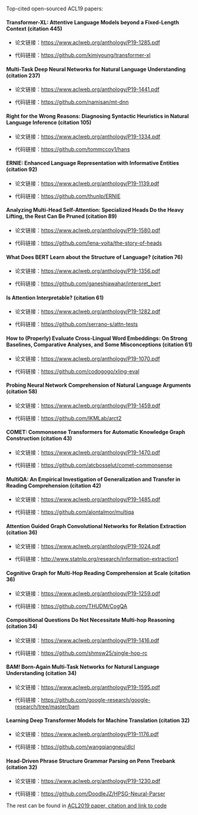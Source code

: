 
Top-cited open-sourced ACL19 papers:
#### Transformer-XL: Attentive Language Models beyond a Fixed-Length Context (citation 445)

+ 论文链接：https://www.aclweb.org/anthology/P19-1285.pdf

+ 代码链接：https://github.com/kimiyoung/transformer-xl

#### Multi-Task Deep Neural Networks for Natural Language Understanding (citation 237)

+ 论文链接：https://www.aclweb.org/anthology/P19-1441.pdf

+ 代码链接：https://github.com/namisan/mt-dnn

#### Right for the Wrong Reasons: Diagnosing Syntactic Heuristics in Natural Language Inference (citation 105)

+ 论文链接：https://www.aclweb.org/anthology/P19-1334.pdf

+ 代码链接：https://github.com/tommccoy1/hans

#### ERNIE: Enhanced Language Representation with Informative Entities (citation 92)

+ 论文链接：https://www.aclweb.org/anthology/P19-1139.pdf

+ 代码链接：https://github.com/thunlp/ERNIE

#### Analyzing Multi-Head Self-Attention: Specialized Heads Do the Heavy Lifting, the Rest Can Be Pruned (citation 89)

+ 论文链接：https://www.aclweb.org/anthology/P19-1580.pdf

+ 代码链接：https://github.com/lena-voita/the-story-of-heads

#### What Does BERT Learn about the Structure of Language? (citation 76)

+ 论文链接：https://www.aclweb.org/anthology/P19-1356.pdf

+ 代码链接：https://github.com/ganeshjawahar/interpret_bert

#### Is Attention Interpretable? (citation 61)

+ 论文链接：https://www.aclweb.org/anthology/P19-1282.pdf

+ 代码链接：https://github.com/serrano-s/attn-tests


#### How to (Properly) Evaluate Cross-Lingual Word Embeddings: On Strong Baselines, Comparative Analyses, and Some Misconceptions (citation 61)

+ 论文链接：https://www.aclweb.org/anthology/P19-1070.pdf

+ 代码链接：https://github.com/codogogo/xling-eval

#### Probing Neural Network Comprehension of Natural Language Arguments (citation 58)

+ 论文链接：https://www.aclweb.org/anthology/P19-1459.pdf

+ 代码链接：https://github.com/IKMLab/arct2

#### COMET: Commonsense Transformers for Automatic Knowledge Graph Construction (citation 43)

+ 论文链接：https://www.aclweb.org/anthology/P19-1470.pdf

+ 代码链接：https://github.com/atcbosselut/comet-commonsense

#### MultiQA: An Empirical Investigation of Generalization and Transfer in Reading Comprehension (citation 42)

+ 论文链接：https://www.aclweb.org/anthology/P19-1485.pdf

+ 代码链接：https://github.com/alontalmor/multiqa

#### Attention Guided Graph Convolutional Networks for Relation Extraction (citation 36)

- 论文链接：https://www.aclweb.org/anthology/P19-1024.pdf

- 代码链接：http://www.statnlp.org/research/information-extraction1

#### Cognitive Graph for Multi-Hop Reading Comprehension at Scale (citation 36)

+ 论文链接：https://www.aclweb.org/anthology/P19-1259.pdf

+ 代码链接：https://github.com/THUDM/CogQA

#### Compositional Questions Do Not Necessitate Multi-hop Reasoning (citation 34)

+ 论文链接：https://www.aclweb.org/anthology/P19-1416.pdf

+ 代码链接：https://github.com/shmsw25/single-hop-rc

#### BAM! Born-Again Multi-Task Networks for Natural Language Understanding (citation 34)

+ 论文链接：https://www.aclweb.org/anthology/P19-1595.pdf

+ 代码链接：https://github.com/google-research/google-research/tree/master/bam

#### Learning Deep Transformer Models for Machine Translation (citation 32)

- 论文链接：https://www.aclweb.org/anthology/P19-1176.pdf

- 代码链接：https://github.com/wangqiangneu/dlcl

#### Head-Driven Phrase Structure Grammar Parsing on Penn Treebank (citation 32)

+ 论文链接：https://www.aclweb.org/anthology/P19-1230.pdf

+ 代码链接：https://github.com/DoodleJZ/HPSG-Neural-Parser


The rest can be found in [ACL2019 paper, citation and link to code](https://github.com/zhaoguangxiang/NLP-Conferences-Code/blob/master/ACL/2019/ACL2019.md)
